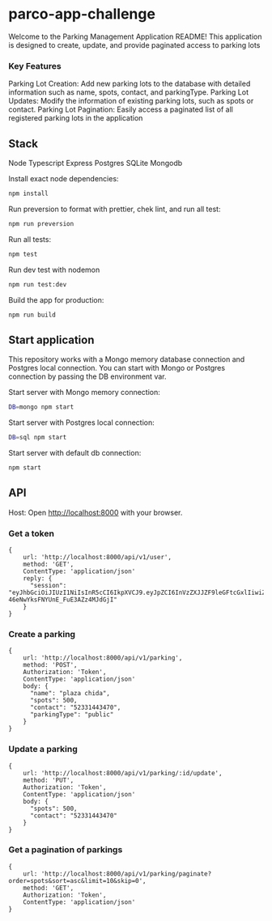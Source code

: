 # parco-app-challenge

Welcome to the Parking Management Application README! This application is designed to create, update, and provide paginated access to parking lots

### Key Features

Parking Lot Creation: Add new parking lots to the database with detailed information such as name, spots, contact, and parkingType.
Parking Lot Updates: Modify the information of existing parking lots, such as spots or contact.
Parking Lot Pagination: Easily access a paginated list of all registered parking lots in the application

## Stack

Node
Typescript
Express
Postgres
SQLite
Mongodb

Install exact node dependencies:

```bash
npm install
```

Run preversion to format with prettier, chek lint, and run all test:

```bash
npm run preversion
```

Run all tests:

```bash
npm test
```

Run dev test with nodemon

```bash
npm run test:dev
```

Build the app for production:

```bash
npm run build
```

## Start application

This repository works with a Mongo memory database connection and Postgres local connection. You can start with Mongo or Postgres connection by passing the DB environment var.

Start server with Mongo memory connection:

```bash
DB=mongo npm start
```

Start server with Postgres local connection:

```bash
DB=sql npm start
```

Start server with default db connection:

```bash
npm start
```

## API

Host:
Open [http://localhost:8000](http://localhost:8000) with your browser.

### Get a token

```code
{
    url: 'http://localhost:8000/api/v1/user',
    method: 'GET',
    ContentType: 'application/json'
    reply: {
      "session": "eyJhbGciOiJIUzI1NiIsInR5cCI6IkpXVCJ9.eyJpZCI6InVzZXJJZF9leGFtcGxlIiwiZXhwIjoxNjkyMjkxMDMwLCJpYXQiOjE2OTE2ODYyMjl9.7R_e19yPZxY6H-46eNwYksFNYUnE_FuE3AZz4MJdGjI"
    }
}
```

### Create a parking

```code
{
    url: 'http://localhost:8000/api/v1/parking',
    method: 'POST',
    Authorization: 'Token',
    ContentType: 'application/json'
    body: {
      "name": "plaza chida",
      "spots": 500,
      "contact": "52331443470",
      "parkingType": "public"
    }
}
```

### Update a parking

```code
{
    url: 'http://localhost:8000/api/v1/parking/:id/update',
    method: 'PUT',
    Authorization: 'Token',
    ContentType: 'application/json'
    body: {
      "spots": 500,
      "contact": "52331443470"
    }
}
```

### Get a pagination of parkings

```code
{
    url: 'http://localhost:8000/api/v1/parking/paginate?order=spots&sort=asc&limit=10&skip=0',
    method: 'GET',
    Authorization: 'Token',
    ContentType: 'application/json'
}
```
